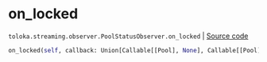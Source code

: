 # on_locked
`toloka.streaming.observer.PoolStatusObserver.on_locked` | [Source code](https://github.com/Toloka/toloka-kit/blob/v0.1.26/src/streaming/observer.py#L233)

```python
on_locked(self, callback: Union[Callable[[Pool], None], Callable[[Pool], Awaitable[None]]])
```

